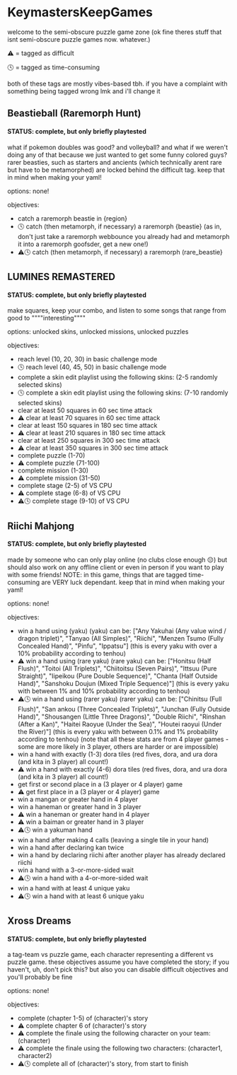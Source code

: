 # KeymastersKeepGames
welcome to the semi-obscure puzzle game zone (ok fine theres stuff that isnt semi-obscure puzzle games now. whatever.)


⚠ = tagged as difficult

🕓 = tagged as time-consuming

both of these tags are mostly vibes-based tbh. if you have a complaint with something being tagged wrong lmk and i'll change it


## Beastieball (Raremorph Hunt)

#### STATUS: complete, but only briefly playtested

what if pokemon doubles was good? and volleyball? and what if we weren't doing any of that because we just wanted to get some funny colored guys?
rarer beasties, such as starters and ancients (which technically arent rare but have to be metamorphed) are locked behind the difficult tag. keep that in mind when making your yaml!

options: none!

objectives:
- catch a raremorph beastie in {region}
- 🕓 catch (then metamorph, if necessary) a raremorph {beastie}
(as in, don't just take a raremorph webbounce you already had and metamorph it into a raremorph goofsder, get a new one!)
- ⚠🕓 catch (then metamorph, if necessary) a raremorph (rare_beastie}


## LUMINES REMASTERED

#### STATUS: complete, but only briefly playtested

make squares, keep your combo, and listen to some songs that range from good to """"interesting""""

options: unlocked skins, unlocked missions, unlocked puzzles

objectives:
- reach level (10, 20, 30) in basic challenge mode
- 🕓 reach level (40, 45, 50) in basic challenge mode
- complete a skin edit playlist using the following skins: (2-5 randomly selected skins)
- 🕓 complete a skin edit playlist using the following skins: (7-10 randomly selected skins)
- clear at least 50 squares in 60 sec time attack
- ⚠ clear at least 70 squares in 60 sec time attack
- clear at least 150 squares in 180 sec time attack
- ⚠ clear at least 210 squares in 180 sec time attack
- clear at least 250 squares in 300 sec time attack
- ⚠ clear at least 350 squares in 300 sec time attack
- complete puzzle (1-70)
- ⚠ complete puzzle (71-100)
- complete mission (1-30)
- ⚠ complete mission (31-50)
- complete stage (2-5) of VS CPU
- ⚠ complete stage (6-8) of VS CPU
- ⚠🕓 complete stage (9-10) of VS CPU


## Riichi Mahjong

#### STATUS: complete, but only briefly playtested

made by someone who can only play online (no clubs close enough :pensive:) but should also work on any offline client or even in person if you want to play with some friends!
NOTE: in this game, things that are tagged time-consuming are VERY luck dependant. keep that in mind when making your yaml!

options: none!

objectives:
- win a hand using (yaku)
	(yaku) can be: ["Any Yakuhai (Any value wind / dragon triplet)", "Tanyao (All Simples)", "Riichi", "Menzen Tsumo (Fully Concealed Hand)", "Pinfu", "Ippatsu"] 
	(this is every yaku with over a 10% probability according to tenhou)
- ⚠ win a hand using (rare yaku)
	(rare yaku) can be: ["Honitsu (Half Flush)", "Toitoi (All Triplets)", "Chiitoitsu (Seven Pairs)", "Ittsuu (Pure Straight)", "Iipeikou (Pure Double Sequence)", "Chanta (Half Outside Hand)", "Sanshoku Doujun (Mixed Triple Sequence)"] 
	(this is every yaku with between 1% and 10% probability according to tenhou)
- ⚠🕓 win a hand using (rarer yaku)
	(rarer yaku) can be: ["Chinitsu (Full Flush)", "San ankou (Three Concealed Triplets)", "Junchan (Fully Outside Hand)", "Shousangen (Little Three Dragons)", 
						"Double Riichi", "Rinshan (After a Kan)", "Haitei Raoyue (Under the Sea)", "Houtei raoyui (Under the River)"] 
	(this is every yaku with between 0.1% and 1% probability according to tenhou)
	(note that all these stats are from 4 player games - some are more likely in 3 player, others are harder or are impossible)
- win a hand with exactly (1-3) dora tiles (red fives, dora, and ura dora (and kita in 3 player) all count!)
- ⚠ win a hand with exactly (4-6) dora tiles (red fives, dora, and ura dora (and kita in 3 player) all count!)
- get first or second place in a (3 player or 4 player) game
- ⚠ get first place in a (3 player or 4 player) game
- win a mangan or greater hand in 4 player
- win a haneman or greater hand in 3 player
- ⚠ win a haneman or greater hand in 4 player
- ⚠ win a baiman or greater hand in 3 player
- ⚠🕓 win a yakuman hand
- win a hand after making 4 calls (leaving a single tile in your hand)
- win a hand after declaring kan twice
- win a hand by declaring riichi after another player has already declared riichi
- win a hand with a 3-or-more-sided wait
- ⚠🕓 win a hand with a 4-or-more-sided wait
- win a hand with at least 4 unique yaku
- ⚠🕓 win a hand with at least 6 unique yaku


## Xross Dreams

#### STATUS: complete, but only briefly playtested

a tag-team vs puzzle game, each character representing a different vs puzzle game. these objectives assume you have completed the story; if you haven't, uh, don't pick this? but also you can disable difficult objectives and you'll probably be fine

options: none!

objectives:
- complete (chapter 1-5) of (character)'s story
- ⚠ complete chapter 6 of (character)'s story
- ⚠ complete the finale using the following character on your team: (character)
- ⚠ complete the finale using the following two characters: (character1, character2)
- ⚠🕓 complete all of (character)'s story, from start to finish

